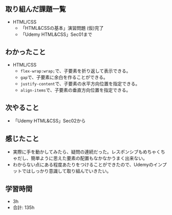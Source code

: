 ## 取り組んだ課題一覧
- HTML/CSS
    - 「HTML&CSSの基本」演習問題 (仮)完了
    - 「Udemy HTML&CSS」Sec01まで
## わかったこと
- HTML/CSS
    - `flex-wrap:wrap;`で、子要素を折り返して表示できる。
    - `gap`で、子要素に余白を作ることができる。
    - `justify-content`で、子要素の水平方向位置を指定できる。
    -  `align-items`で、子要素の垂直方向位置を指定できる。
## 次やること
- 「Udemy HTML&CSS」Sec02から
## 感じたこと
 - 実際に手を動かしてみたら、疑問の連続だった。レスポンシブもめちゃくちゃだし、簡単ように思えた要素の配置もなかなかうまく出来ない。
- わからない点にある程度あたりをつけることができたので、Udemyのインプットではしっかり意識して取り組んでいきたい。
## 学習時間
- 3h
- 合計: 135h
